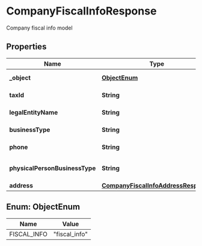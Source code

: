 

# CompanyFiscalInfoResponse

Company fiscal info model

## Properties

| Name | Type | Description | Notes |
|------------ | ------------- | ------------- | -------------|
|**_object** | [**ObjectEnum**](#ObjectEnum) | The resource&#39;s type |  [optional] |
|**taxId** | **String** | Tax ID of the company |  [optional] |
|**legalEntityName** | **String** | Legal name of the company |  [optional] |
|**businessType** | **String** | Business type of the company |  [optional] |
|**phone** | **String** | Phone number of the company |  [optional] |
|**physicalPersonBusinessType** | **String** | Business type if &#39;persona_fisica&#39; |  [optional] |
|**address** | [**CompanyFiscalInfoAddressResponse**](CompanyFiscalInfoAddressResponse.md) |  |  [optional] |



## Enum: ObjectEnum

| Name | Value |
|---- | -----|
| FISCAL_INFO | &quot;fiscal_info&quot; |



